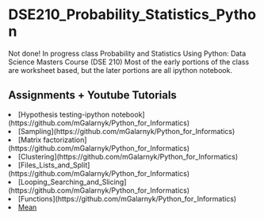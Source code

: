 # DSE210_Probability_Statistics_Python
Not done! In progress class
Probability and Statistics Using Python: Data Science Masters Course (DSE 210)
Most of the early portions of the class are worksheet based, but the later portions are all ipython notebook.

## Assignments + Youtube Tutorials

  <li>[Hypothesis testing-ipython notebook](https://github.com/mGalarnyk/Python_for_Informatics)</li>
  <li>[Sampling](https://github.com/mGalarnyk/Python_for_Informatics)</li>
  <li>[Matrix factorization](https://github.com/mGalarnyk/Python_for_Informatics)</li>
  <li>[Clustering](https://github.com/mGalarnyk/Python_for_Informatics)</li>
  <li>[Files_Lists_and_Split](https://github.com/mGalarnyk/Python_for_Informatics)</li>
  <li>[Looping_Searching_and_Slicing](https://github.com/mGalarnyk/Python_for_Informatics)</li>
  <li>[Functions](https://github.com/mGalarnyk/Python_for_Informatics)</li>
  <li><a href="https://github.com/mGalarnyk/Python_for_Informatics/blob/master/1_Mean_mGalarnyk.ipynb" target="_blank">Mean</a> </li>

